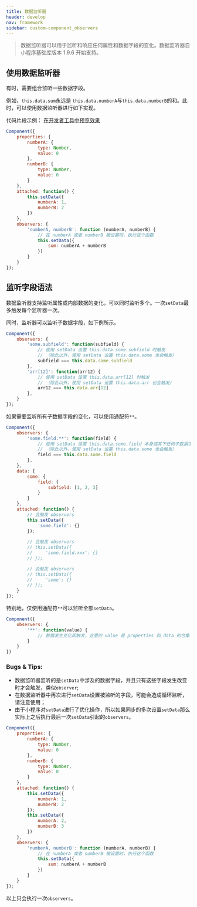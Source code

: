 ```yaml
---
title: 数据监听器
header: develop
nav: framework
sidebar: custom-component_observers
---
```


> 数据监听器可以用于监听和响应任何属性和数据字段的变化。数据监听器自小程序基础库版本 1.9.6 开始支持。

## 使用数据监听器

有时，需要组合监听一些数据字段。

例如，`this.data.sum`永远是 `this.data.numberA`与`this.data.numberB`的和。此时，可以使用数据监听器进行如下实现。

代码片段示例：
[在开发者工具中预览效果](swanide://fragment/07d863bc999175998ad1fc519e873f3c1566811561527)

```js
Component({
    properties: {
        numberA: {
            type: Number,
            value: 0
        },
        numberB: {
            type: Number,
            value: 0
        }
    },
    attached: function() {
        this.setData({
            numberA: 1,
            numberB: 2
        })
    },
    observers: {
        'numberA, numberB': function (numberA, numberB) {
            // 在 numberA 或者 numberB 被设置时，执行这个函数
            this.setData({
                sum: numberA + numberB
            })
        }
    }
});
```

## 监听字段语法

数据监听器支持监听属性或内部数据的变化，可以同时监听多个。一次`setData`最多触发每个监听器一次。

同时，监听器可以监听子数据字段，如下例所示。

```js
Component({
    observers: {
        'some.subfield': function(subfield) {
            // 使用 setData 设置 this.data.some.subfield 时触发
            // （除此以外，使用 setData 设置 this.data.some 也会触发）
            subfield === this.data.some.subfield
        },
        'arr[12]': function(arr12) {
            // 使用 setData 设置 this.data.arr[12] 时触发
            // （除此以外，使用 setData 设置 this.data.arr 也会触发）
            arr12 === this.data.arr[12]
        },
    }
});
```

如果需要监听所有子数据字段的变化，可以使用通配符`**`。

```js
Component({
    observers: {
        'some.field.**': function(field) {
            // 使用 setData 设置 this.data.some.field 本身或其下任何子数据字段时触发
            // （除此以外，使用 setData 设置 this.data.some 也会触发）
            field === this.data.some.field
        },
    },
    data: {
        some: {
            field: {
                subfield: [1, 2, 3]
            }
        }
    },
    attached: function() {
        // 会触发 observers
        this.setData({
            'some.field': {}
        });
        
        // 会触发 observers
        // this.setData({
        //     'some.field.xxx': {}
        // });

        // 会触发 observers
        // this.setData({
        //     'some': {}
        // });
    }
});

```

特别地，仅使用通配符`**`可以监听全部`setData`。

```js
Component({
    observers: {
        '**': function(value) {
            // 数据发生变化即触发，这里的 value 是 properties 和 data 的合集
        }
    }
})
```


### Bugs & Tips:
- 数据监听器监听的是`setData`中涉及的数据字段，并且只有这些字段发生改变时才会触发，类似`observer`;
- 在数据监听器中再次进行`setData`设置被监听的字段，可能会造成循环监听，请注意使用；
- 由于小程序对`setData`进行了优化操作，所以如果同步的多次设置`setData`那么实际上之后执行最后一次`setData`引起的`observers`。

```js
Component({
    properties: {
        numberA: {
            type: Number,
            value: 0
        },
        numberB: {
            type: Number,
            value: 0
        }
    },
    attached: function() {
        this.setData({
            numberA: 1,
            numberB: 2
        });
        this.setData({
            numberA: 2,
            numberB: 3
        })
    },
    observers: {
        'numberA, numberB': function (numberA, numberB) {
            // 在 numberA 或者 numberB 被设置时，执行这个函数
            this.setData({
                sum: numberA + numberB
            })
        }
    }
});
```

以上只会执行一次`observers`。

